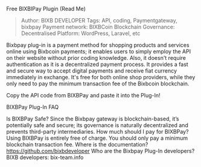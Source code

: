 Free BIXBIPay Plugin (Read Me)


> Author: BIXB DEVELOPER
> Tags: API, coding, Paymentgateway, bixbpay
> Payment network: BIXBCoin Blockchain
> Governance: Decentralised
> Platform: WordPress, Laravel, etc

Bixbpay plug-in is a payment method for shopping products and services online using Bixbcoin payments; it enables users to simply employ the API on their website without prior coding knowledge. Also, it doesn't require authentication as it is a decentralized payment process. It provides a fast and secure way to accept digital payments and receive fiat currency immediately in exchange. It's free for both online shop providers, while they only need to pay the minimum transaction fee of the Bixbcoin blockchain.

Copy the API code from BIXBPay and paste it into the Plug-In!


BIXBPay Plug-In FAQ


Is BIXBPay Safe?
Since the Bixbpay gateway is blockchain-based, it’s potentially safe and secure; its governance is naturally decentralized and prevents third-party intermediaries. 
How much should I pay for BIXBPay?
Using BIXBPay is entirely free of charge. You should only pay a minimum blockchain transaction fee.
Where is the documentation?
https://github.com/bixbdeveloper
Who are the Bixbpay Plug-In developers?
BIXB developers: bix-team.info
